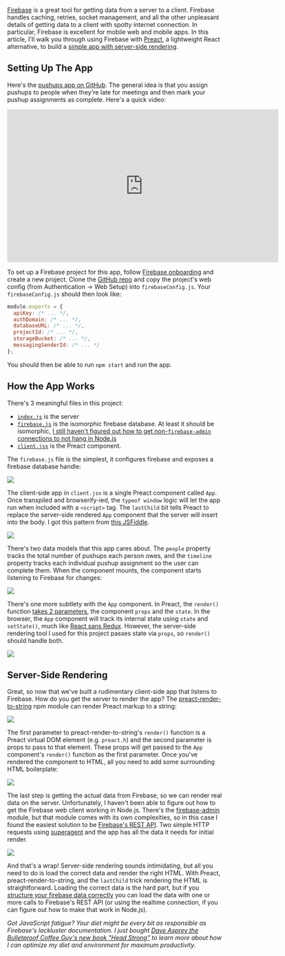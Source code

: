 [Firebase](https://firebase.google.com/) is a great tool for getting data from a server to a client. Firebase handles caching, retries, socket management, and all the other unpleasant details of getting data to a client with spotty internet connection. In particular, Firebase is excellent for mobile web and mobile apps. In this article, I'll walk you through using Firebase with [Preact](http://npmjs.org/package/preact), a lightweight React alternative, to build a [simple app with server-side rendering](https://github.com/vkarpov15/pushups).

Setting Up The App
------------------

Here's the [pushups app on GitHub](https://github.com/vkarpov15/pushups). The general idea is that you assign pushups to people when they're late for meetings and then mark your pushup assignments as complete. Here's a quick video:

<iframe width="630" height="355" src="https://www.useloom.com/embed/83f7f32e777f4859bc5b1e21613198fa" frameborder="0" allowfullscreen></iframe>

To set up a Firebase project for this app, follow [Firebase onboarding](https://firebase.google.com) and create a new project. Clone the [GitHub repo](https://github.com/vkarpov15/pushups) and copy the project's web config (from Authentication -> Web Setup) into `firebaseConfig.js`. Your `firebaseConfig.js` should then look like:

```javascript
module.exports = {
  apiKey: /* ... */,
  authDomain: /* ... */,
  databaseURL: /* ... */,
  projectId: /* ... */,
  storageBucket: /* ... */,
  messagingSenderId: /* ... */
};
```

You should then be able to run `npm start` and run the app.

How the App Works
-----------------

There's 3 meaningful files in this project:

* [`index.js`](https://github.com/vkarpov15/pushups/blob/master/index.js) is the server
* [`firebase.js`](https://github.com/vkarpov15/pushups/blob/master/firebase.js) is the isomorphic firebase database. At least it should be isomorphic, [I still haven't figured out how to get non-`firebase-admin` connections to not hang in Node.js](https://github.com/firebase/quickstart-nodejs/issues/15)
* [`client.jsx`](https://github.com/vkarpov15/pushups/blob/master/client.jsx) is the Preact component.

The `firebase.js` file is the simplest, it configures firebase and exposes a firebase database handle:

<img src="http://i.imgur.com/aqQiE1Y.png">

The client-side app in `client.jsx` is a single Preact component called `App`. Once transpiled and browserify-ied, the `typeof window` logic will let the app run when included with a `<script>` tag. The `lastChild` bit tells Preact to replace the server-side rendered `App` component that the server will insert into the body. I got this pattern from [this JSFiddle](https://jsfiddle.net/developit/2vgozmvc/).

<img src="http://i.imgur.com/2AAvx2Y.png">

There's two data models that this app cares about. The `people` property tracks the total number of pushups each person owes, and the `timeline` property tracks each individual pushup assignment so the user can complete them. When the component mounts, the component starts listening to Firebase for changes:

<img src="http://i.imgur.com/voDEmUj.png">

There's one more subtlety with the `App` component. In Preact, the `render()` function [takes 2 parameters](https://www.npmjs.com/package/preact#components), the component `props` and the `state`. In the browser, the `App` component will track its internal state using `state` and `setState()`, much like [React sans Redux](https://medium.com/@dan_abramov/you-might-not-need-redux-be46360cf367). However, the server-side rendering tool I used for this project passes state via `props`, so `render()` should handle both.

<img src="http://i.imgur.com/iqMNTpu.png">

Server-Side Rendering
---------------------

Great, so now that we've built a rudimentary client-side app that listens to Firebase. How do you get the server to render the app? The [preact-render-to-string](https://www.npmjs.com/package/preact-render-to-string) npm module can render Preact markup to a string:

<img src="http://i.imgur.com/xt04m26.png">

The first parameter to preact-render-to-string's `render()` function is a Preact virtual DOM element (e.g. `preact.h`) and the second parameter is props to pass to that element. These props will get passed to the `App` component's `render()` function as the first parameter. Once you've rendered the component to HTML, all you need to add some surrounding HTML boilerplate:

<img src="http://i.imgur.com/Ky8Uy1R.png">

The last step is getting the actual data from Firebase, so we can render real data on the server. Unfortunately, I haven't been able to figure out how to get the Firebase web client working in Node.js. There's the [firebase-admin](https://www.npmjs.com/package/firebase-admin) module, but that module comes with its own complexities, so in this case I found the easiest solution to be [Firebase's REST API](https://www.npmjs.com/package/firebase-admin). Two simple HTTP requests using [superagent](https://www.npmjs.com/package/superagent) and the app has all the data it needs for initial render.

<img src="http://i.imgur.com/R45QQds.png">

And that's a wrap! Server-side rendering sounds intimidating, but all you need to do is load the correct data and render the right HTML. With Preact, preact-render-to-string, and the `lastChild` trick rendering the HTML is straightforward. Loading the correct data is the hard part, but if you [structure your firebase data correctly](https://firebase.google.com/docs/database/web/structure-data) you can load the data with one or more calls to Firebase's REST API (or using the realtime connection, if you can figure out how to make that work in Node.js).

*Got JavaScript fatigue? Your diet might be every bit as responsible as Firebase's lackluster documentation. I just bought [Dave Asprey the Bulletproof Coffee Guy's new book "Head Strong"](https://www.amazon.com/gp/product/0062652419/ref=as_li_tl?ie=UTF8&camp=1789&creative=9325&creativeASIN=0062652419&linkCode=as2&tag=codebarbarian-20&linkId=2a8014f07c615bb17e5e3056a31e6baa) to learn more about how I can optimize my diet and environment for maximum productivity.*
